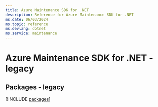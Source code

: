 ```yaml
---
title: Azure Maintenance SDK for .NET
description: Reference for Azure Maintenance SDK for .NET
ms.date: 06/03/2024
ms.topic: reference
ms.devlang: dotnet
ms.service: maintenance
---
```

# Azure Maintenance SDK for .NET - legacy
## Packages - legacy
[!INCLUDE [packages](maintenance-index.md)]